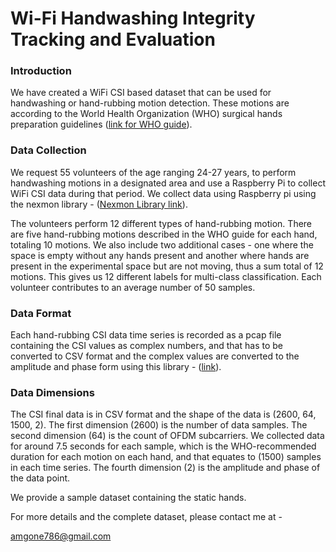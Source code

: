 # Wi-Fi Handwashing Integrity Tracking and Evaluation



### Introduction

We have created a WiFi CSI based dataset that can be used for handwashing or hand-rubbing motion detection. These motions are according to the World Health Organization (WHO) surgical hands preparation guidelines ([link for WHO guide](https://www.who.int/publications/i/item/9789241597906)).



### Data Collection

We request 55 volunteers of the age ranging 24-27 years, to perform handwashing motions in a designated area and use a Raspberry Pi to collect WiFi CSI data during that period. We collect data using Raspberry pi using the nexmon library - ([Nexmon Library link](https://github.com/seemoo-lab/nexmon)).

The volunteers perform 12 different types of hand-rubbing motion. There are five hand-rubbing motions described in the WHO guide for each hand, totaling 10 motions. We also include two additional cases - one where the space is empty without any hands present and another where hands are present in the experimental space but are not moving, thus a sum total of 12 motions. This gives us 12 different labels for multi-class classification. Each volunteer contributes to an average number of 50 samples.



### Data Format

Each hand-rubbing CSI data time series is recorded as a pcap file containing the CSI values as complex numbers, and that has to be converted to CSV format and the complex values are converted to the amplitude and phase form using this library - ([link](https://github.com/cheeseBG/pcap-to-csv)).



### Data Dimensions

The CSI final data is in CSV format and the shape of the data is (2600, 64, 1500, 2). The first dimension (2600) is the number of data samples. The second dimension (64) is the count of OFDM subcarriers. We collected data for around 7.5 seconds for each sample, which is the WHO-recommended duration for each motion on each hand, and that equates to (1500) samples in each time series. The fourth dimension (2) is the amplitude and phase of the data point.





We provide a sample dataset containing the static hands.

For more details and the complete dataset, please contact me at - 

[amgone786@gmail.com](mailto:amgone786@gmail.com)
